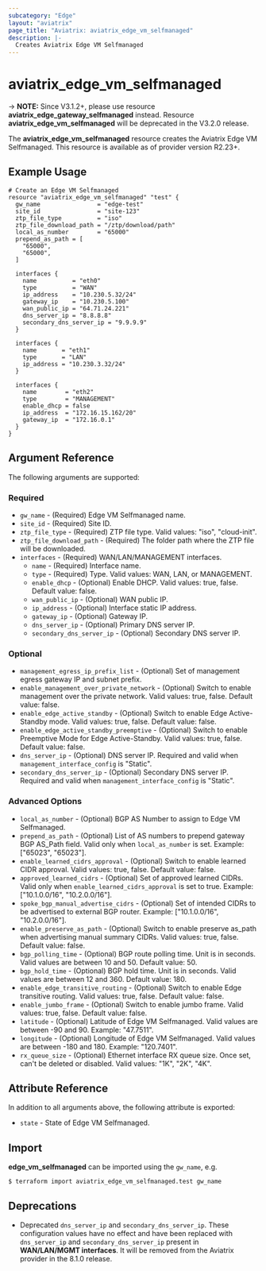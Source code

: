 ```yaml
---
subcategory: "Edge"
layout: "aviatrix"
page_title: "Aviatrix: aviatrix_edge_vm_selfmanaged"
description: |-
  Creates Aviatrix Edge VM Selfmanaged
---
```


# aviatrix_edge_vm_selfmanaged

-> **NOTE:** Since V3.1.2+, please use resource **aviatrix_edge_gateway_selfmanaged** instead. Resource **aviatrix_edge_vm_selfmanaged** will be deprecated in the V3.2.0 release.

The **aviatrix_edge_vm_selfmanaged** resource creates the Aviatrix Edge VM Selfmanaged. This resource is available as of provider version R2.23+.

## Example Usage

```hcl
# Create an Edge VM Selfmanaged
resource "aviatrix_edge_vm_selfmanaged" "test" {
  gw_name                = "edge-test"
  site_id                = "site-123"
  ztp_file_type          = "iso"
  ztp_file_download_path = "/ztp/download/path"
  local_as_number        = "65000"
  prepend_as_path = [
    "65000",
    "65000",
  ]

  interfaces {
    name          = "eth0"
    type          = "WAN"
    ip_address    = "10.230.5.32/24"
    gateway_ip    = "10.230.5.100"
    wan_public_ip = "64.71.24.221"
    dns_server_ip = "8.8.8.8"
    secondary_dns_server_ip = "9.9.9.9"
  }

  interfaces {
    name       = "eth1"
    type       = "LAN"
    ip_address = "10.230.3.32/24"
  }

  interfaces {
    name        = "eth2"
    type        = "MANAGEMENT"
    enable_dhcp = false
    ip_address  = "172.16.15.162/20"
    gateway_ip  = "172.16.0.1"
  }
}
```

## Argument Reference

The following arguments are supported:

### Required
* `gw_name` - (Required) Edge VM Selfmanaged name.
* `site_id` - (Required) Site ID.
* `ztp_file_type` - (Required) ZTP file type. Valid values: "iso", "cloud-init".
* `ztp_file_download_path` - (Required) The folder path where the ZTP file will be downloaded.
* `interfaces` - (Required) WAN/LAN/MANAGEMENT interfaces.
  * `name` - (Required) Interface name.
  * `type` - (Required) Type. Valid values: WAN, LAN, or MANAGEMENT.
  * `enable_dhcp` - (Optional) Enable DHCP. Valid values: true, false. Default value: false.
  * `wan_public_ip` - (Optional) WAN public IP.
  * `ip_address` - (Optional) Interface static IP address.
  * `gateway_ip` - (Optional) Gateway IP.
  * `dns_server_ip` - (Optional) Primary DNS server IP.
  * `secondary_dns_server_ip` - (Optional) Secondary DNS server IP.

### Optional
* `management_egress_ip_prefix_list` - (Optional) Set of management egress gateway IP and subnet prefix.
* `enable_management_over_private_network` - (Optional) Switch to enable management over the private network. Valid values: true, false. Default value: false.
* `enable_edge_active_standby` - (Optional) Switch to enable Edge Active-Standby mode. Valid values: true, false. Default value: false.
* `enable_edge_active_standby_preemptive` - (Optional) Switch to enable Preemptive Mode for Edge Active-Standby. Valid values: true, false. Default value: false.
* `dns_server_ip` - (Optional) DNS server IP. Required and valid when `management_interface_config` is "Static".
* `secondary_dns_server_ip` - (Optional) Secondary DNS server IP. Required and valid when `management_interface_config` is "Static".

### Advanced Options
* `local_as_number` - (Optional) BGP AS Number to assign to Edge VM Selfmanaged.
* `prepend_as_path` - (Optional) List of AS numbers to prepend gateway BGP AS_Path field. Valid only when `local_as_number` is set. Example: ["65023", "65023"].
* `enable_learned_cidrs_approval` - (Optional) Switch to enable learned CIDR approval. Valid values: true, false. Default value: false.
* `approved_learned_cidrs` - (Optional) Set of approved learned CIDRs. Valid only when `enable_learned_cidrs_approval` is set to true. Example: ["10.1.0.0/16", "10.2.0.0/16"].
* `spoke_bgp_manual_advertise_cidrs` - (Optional) Set of intended CIDRs to be advertised to external BGP router. Example: ["10.1.0.0/16", "10.2.0.0/16"].
* `enable_preserve_as_path` - (Optional) Switch to enable preserve as_path when advertising manual summary CIDRs. Valid values: true, false. Default value: false.
* `bgp_polling_time` - (Optional) BGP route polling time. Unit is in seconds. Valid values are between 10 and 50. Default value: 50.
* `bgp_hold_time` - (Optional) BGP hold time. Unit is in seconds. Valid values are between 12 and 360. Default value: 180.
* `enable_edge_transitive_routing` - (Optional) Switch to enable Edge transitive routing. Valid values: true, false. Default value: false.
* `enable_jumbo_frame` - (Optional) Switch to enable jumbo frame. Valid values: true, false. Default value: false.
* `latitude` - (Optional) Latitude of Edge VM Selfmanaged. Valid values are between -90 and 90. Example: "47.7511".
* `longitude` - (Optional) Longitude of Edge VM Selfmanaged. Valid values are between -180 and 180. Example: "120.7401".
* `rx_queue_size` - (Optional) Ethernet interface RX queue size. Once set, can't be deleted or disabled. Valid values: "1K", "2K", "4K".

## Attribute Reference

In addition to all arguments above, the following attribute is exported:

* `state` - State of Edge VM Selfmanaged.

## Import

**edge_vm_selfmanaged** can be imported using the `gw_name`, e.g.

```
$ terraform import aviatrix_edge_vm_selfmanaged.test gw_name
```

## Deprecations
* Deprecated ``dns_server_ip`` and ``secondary_dns_server_ip``. These configuration values have no effect and have been replaced with ``dns_server_ip`` and  ``secondary_dns_server_ip`` present in **WAN/LAN/MGMT interfaces**. It will be removed from the Aviatrix provider in the 8.1.0 release.
